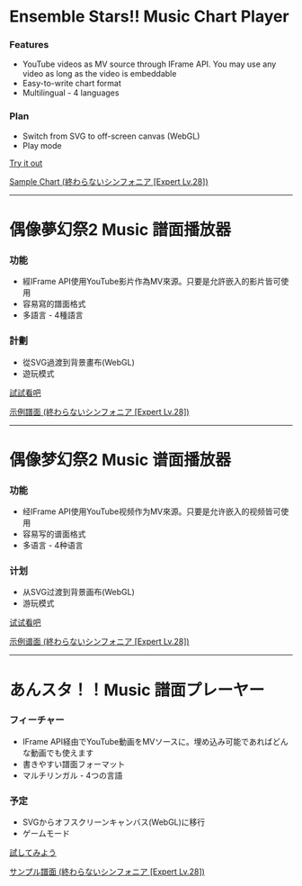# Ensemble Stars!! Music Chart Player

### Features

+ YouTube videos as MV source through IFrame API. You may use any video as long as the video is embeddable
+ Easy-to-write chart format
+ Multilingual - 4 languages

### Plan

+ Switch from SVG to off-screen canvas (WebGL)
+ Play mode

[Try it out](https://s-asakoto.github.io/esmchartplayer/?lang=en)

[Sample Chart (終わらないシンフォニア \[Expert Lv.28\])](https://github.com/S-Asakoto/esmchartplayer/blob/master/charts/%E7%B5%82%E3%82%8F%E3%82%89%E3%81%AA%E3%81%84%E3%82%B7%E3%83%B3%E3%83%95%E3%82%A9%E3%83%8B%E3%82%A2%20Expert.txt)

----

# 偶像夢幻祭2 Music 譜面播放器

### 功能

+ 經IFrame API使用YouTube影片作為MV來源。只要是允許嵌入的影片皆可使用
+ 容易寫的譜面格式
+ 多語言 - 4種語言

### 計劃

+ 從SVG過渡到背景畫布(WebGL)
+ 遊玩模式

[試試看吧](https://s-asakoto.github.io/esmchartplayer/?lang=zh-Hant)

[示例譜面 (終わらないシンフォニア \[Expert Lv.28\])](https://github.com/S-Asakoto/esmchartplayer/blob/master/charts/%E7%B5%82%E3%82%8F%E3%82%89%E3%81%AA%E3%81%84%E3%82%B7%E3%83%B3%E3%83%95%E3%82%A9%E3%83%8B%E3%82%A2%20Expert.txt)

----

# 偶像梦幻祭2 Music 谱面播放器

### 功能

+ 经IFrame API使用YouTube视频作为MV來源。只要是允许嵌入的视频皆可使用
+ 容易写的谱面格式
+ 多语言 - 4种语言

### 计划

+ 从SVG过渡到背景画布(WebGL)
+ 游玩模式

[试试看吧](https://s-asakoto.github.io/esmchartplayer/?lang=zh-Hans)

[示例谱面 (終わらないシンフォニア \[Expert Lv.28\])](https://github.com/S-Asakoto/esmchartplayer/blob/master/charts/%E7%B5%82%E3%82%8F%E3%82%89%E3%81%AA%E3%81%84%E3%82%B7%E3%83%B3%E3%83%95%E3%82%A9%E3%83%8B%E3%82%A2%20Expert.txt)

----

# あんスタ！！Music 譜面プレーヤー

### フィーチャー
+ IFrame API経由でYouTube動画をMVソースに。埋め込み可能であればどんな動画でも使えます
+ 書きやすい譜面フォーマット
+ マルチリンガル - 4つの言語

### 予定
+ SVGからオフスクリーンキャンバス(WebGL)に移行
+ ゲームモード

[試してみよう](https://s-asakoto.github.io/esmchartplayer/?lang=ja)

[サンプル譜面 (終わらないシンフォニア \[Expert Lv.28\])](https://github.com/S-Asakoto/esmchartplayer/blob/master/charts/%E7%B5%82%E3%82%8F%E3%82%89%E3%81%AA%E3%81%84%E3%82%B7%E3%83%B3%E3%83%95%E3%82%A9%E3%83%8B%E3%82%A2%20Expert.txt)
